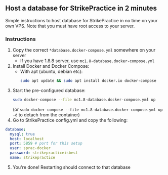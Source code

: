 
## Host a database for StrikePractice in 2 minutes

Simple instructions to host database for StrikePractice in no time on your own VPS.
Note that you must have root access to your server.

### Instructions
1. Copy the correct `*database.docker-compose.yml` somewhere on your server
   - If you have 1.8.8 server, use `mc1.8-database.docker-compose.yml`
2. Install Docker and Docker Compose:
    - With apt (ubuntu, debian etc):
       ```bash
       sudo apt update && sudo apt install docker.io docker-compose
       ```
3. Start the pre-configured database:
    ```bash 
   sudo docker-compose --file mc1.8-database.docker-compose.yml up
   ```
   (or `sudo docker-compose --file mc1.8-database.docker-compose.yml up -d` to detach from the container)
4. Go to StrikePractice config.yml and copy the following:

```yaml
database:
  mysql: true
  host: localhost
  port: 5859 # port for this setup
  user: sprac-docker
  password: strikepracticeisbest
  name: strikepractice
```

5. You're done! Restarting should connect to that database

